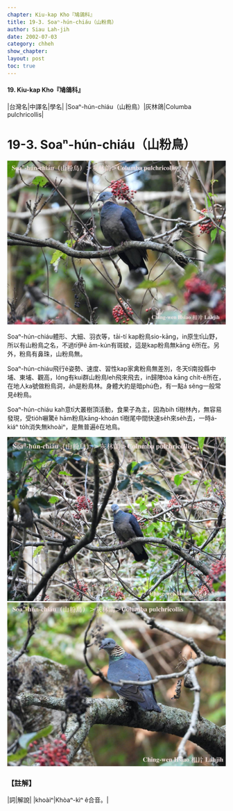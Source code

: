 ```yaml
---
chapter: Kiu-kap Kho『鳩鴿科』
title: 19-3. Soaⁿ-hún-chiáu（山粉鳥）
author: Siau Lah-jih
date: 2002-07-03
category: chheh
show_chapter: 
layout: post
toc: true
---
```


#### 19. Kiu-kap Kho『鳩鴿科』


|台灣名|中譯名|學名|
|Soaⁿ-hún-chiáu（山粉鳥）|灰林鴿|Columba pulchricollis|


# 19-3. Soaⁿ-hún-chiáu（山粉鳥）

![](../too5/19/19-3-1.山粉鳥.jpg)


Soaⁿ-hún-chiáu體形、大細、羽衣等，tāi-tí kap粉鳥sio-kāng，in原生tī山野，所以有山粉鳥之名，不過tī伊ê ām-kún有斑紋，這是kap粉鳥無kāng ê所在。另外，粉鳥有鼻珠，山粉鳥無。

Soaⁿ-hún-chiáu飛行ê姿勢、速度、習性kap家禽粉鳥無差別，冬天tī南投縣中埔、東埔、觀高，lóng有kui群山粉鳥leh飛來飛去，in歸陣tòa kāng chi̍t-ê所在，在地人ka號做粉鳥洞，a̍h是粉鳥林。身體大約是暗phú色，有一點á sêng一般常見ê粉鳥。

Soaⁿ-hún-chiáu kah意tī大叢樹頂活動，食果子為主，因為bih tī樹林內，無容易發現，受tio̍h嚇驚ē hām粉鳥kāng-khoán tī樹尾中間快速se̍h來se̍h去，一時á-kiáⁿ to̍h消失無khoàiⁿ，是無普遍ê在地鳥。



![](../too5/19/19-3-2.山粉鳥.jpg)
![](../too5/19/19-3-3.山粉鳥.jpg)


### 【註解】

|詞|解說|
|khoàiⁿ|Khòaⁿ-kìⁿ ê合音。|





